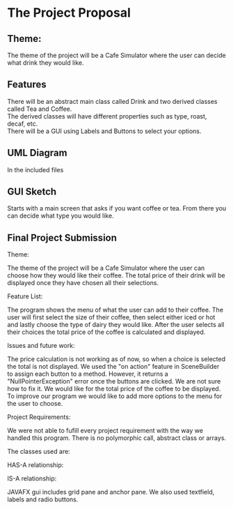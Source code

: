 # The Project Proposal
## Theme:
The theme of the project will be a Cafe Simulator where the user can decide what drink they would like.

## Features
There will be an abstract main class called Drink and two derived classes called Tea and Coffee.</br>
The derived classes will have different properties such as type, roast, decaf, etc. </br>
There will be a GUI using Labels and Buttons to select your options.

## UML Diagram
In the included files

## GUI Sketch
Starts with a main screen that asks if you want coffee or tea. From there you can decide what type you would like.

## Final Project Submission
Theme:

The theme of the project will be a Cafe Simulator where the user can choose how they would like their coffee. The total price of their drink will be displayed once they have chosen all their selections. 

Feature List:

The program shows the menu of what the user can add to their coffee. The user will first select the size of their coffee, then select either iced or hot and lastly choose the type of dairy they would like. After the user selects all their choices the total price of the coffee is calculated and displayed.

Issues and future work:

The price calculation is not working as of now, so when a choice is selected the total is not displayed. We used the "on action" feature in SceneBuilder to assign each button to a method. However, it returns a "NullPointerException" error once the buttons are clicked. We are not sure how to fix it. We would like for the total price of the coffee to be displayed. To improve our program we would like to add more options to the menu for the user to choose.

Project Requirements:

We were not able to fufill every project requirement with the way we handled this program. There is no polymorphic call, abstract class or arrays. 

The classes used are:

HAS-A relationship:

IS-A relationship:

JAVAFX gui includes grid pane and anchor pane. We also used textfield, labels and radio buttons.

